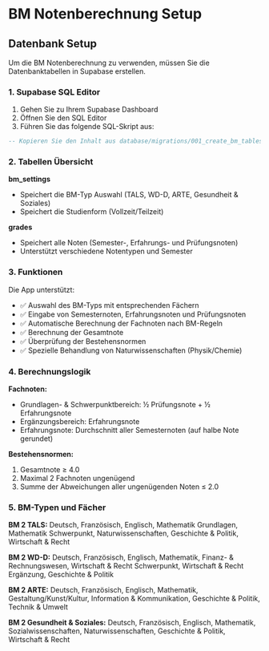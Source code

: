 # BM Notenberechnung Setup

## Datenbank Setup

Um die BM Notenberechnung zu verwenden, müssen Sie die Datenbanktabellen in Supabase erstellen.

### 1. Supabase SQL Editor

1. Gehen Sie zu Ihrem Supabase Dashboard
2. Öffnen Sie den SQL Editor
3. Führen Sie das folgende SQL-Skript aus:

```sql
-- Kopieren Sie den Inhalt aus database/migrations/001_create_bm_tables.sql
```

### 2. Tabellen Übersicht

**bm_settings**
- Speichert die BM-Typ Auswahl (TALS, WD-D, ARTE, Gesundheit & Soziales)
- Speichert die Studienform (Vollzeit/Teilzeit)

**grades**
- Speichert alle Noten (Semester-, Erfahrungs- und Prüfungsnoten)
- Unterstützt verschiedene Notentypen und Semester

### 3. Funktionen

Die App unterstützt:
- ✅ Auswahl des BM-Typs mit entsprechenden Fächern
- ✅ Eingabe von Semesternoten, Erfahrungsnoten und Prüfungsnoten
- ✅ Automatische Berechnung der Fachnoten nach BM-Regeln
- ✅ Berechnung der Gesamtnote
- ✅ Überprüfung der Bestehensnormen
- ✅ Spezielle Behandlung von Naturwissenschaften (Physik/Chemie)

### 4. Berechnungslogik

**Fachnoten:**
- Grundlagen- & Schwerpunktbereich: ½ Prüfungsnote + ½ Erfahrungsnote
- Ergänzungsbereich: Erfahrungsnote
- Erfahrungsnote: Durchschnitt aller Semesternoten (auf halbe Note gerundet)

**Bestehensnormen:**
1. Gesamtnote ≥ 4.0
2. Maximal 2 Fachnoten ungenügend
3. Summe der Abweichungen aller ungenügenden Noten ≤ 2.0

### 5. BM-Typen und Fächer

**BM 2 TALS:** Deutsch, Französisch, Englisch, Mathematik Grundlagen, Mathematik Schwerpunkt, Naturwissenschaften, Geschichte & Politik, Wirtschaft & Recht

**BM 2 WD-D:** Deutsch, Französisch, Englisch, Mathematik, Finanz- & Rechnungswesen, Wirtschaft & Recht Schwerpunkt, Wirtschaft & Recht Ergänzung, Geschichte & Politik

**BM 2 ARTE:** Deutsch, Französisch, Englisch, Mathematik, Gestaltung/Kunst/Kultur, Information & Kommunikation, Geschichte & Politik, Technik & Umwelt

**BM 2 Gesundheit & Soziales:** Deutsch, Französisch, Englisch, Mathematik, Sozialwissenschaften, Naturwissenschaften, Geschichte & Politik, Wirtschaft & Recht
